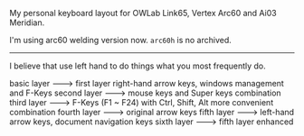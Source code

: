 My personal keyboard layout for OWLab Link65, Vertex Arc60 and Ai03 Meridian.

I'm using arc60 welding version now. `arc60h` is no archived.

---

I believe that use left hand to do things what you most frequently do.

basic layer ---> first layer right-hand arrow keys, windows management and F-Keys
second layer ---> mouse keys and Super keys combination
third layer ---> F-Keys (F1 ~ F24) with Ctrl, Shift, Alt more convenient combination
fourth layer ---> original arrow keys
fifth layer ---> left-hand arrow keys, document navigation keys
sixth layer ---> fifth layer enhanced
